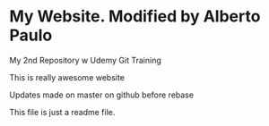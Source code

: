 # My Website. Modified by Alberto Paulo

My 2nd Repository w Udemy Git Training

This is really awesome website

Updates made on master on github before rebase

This file is just a readme file.
